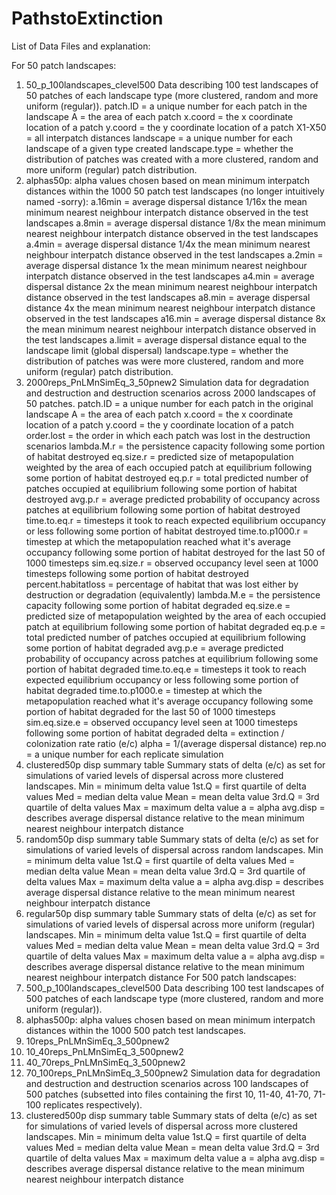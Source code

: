 # PathstoExtinction
List of Data Files and explanation:

For 50 patch landscapes:
1. 50_p_100landscapes_clevel500
	Data describing 100 test landscapes of 50 patches of each landscape 
	type (more clustered, random and more uniform (regular)).
		patch.ID = a unique number for each patch in the landscape 
                A = the area of each patch
                x.coord = the x coordinate location of a patch
                y.coord = the y coordinate location of a patch
		X1-X50 = all interpatch distances
		landscape = a unique number for each landscape of a given
		type created
		landscape.type = whether the distribution of patches was 
		created with a more clustered, random and more uniform 
		(regular) patch distribution.
2. alphas50p: 
	alpha values chosen based on mean minimum interpatch distances within
	the 1000 50 patch test landscapes (no longer intuitively named -sorry):
		a.16min = average dispersal distance 1/16x the mean minimum
			nearest neighbour interpatch distance observed in the 
			test landscapes
  		a.8min = average dispersal distance 1/8x the mean minimum
			nearest neighbour interpatch distance observed in the 
			test landscapes
		a.4min = average dispersal distance 1/4x the mean minimum
			nearest neighbour interpatch distance observed in the 
			test landscapes
		a.2min = average dispersal distance 1x the mean minimum
			nearest neighbour interpatch distance observed in the 
			test landscapes
		a4.min = average dispersal distance 2x the mean minimum
			nearest neighbour interpatch distance observed in the 
			test landscapes
		a8.min = average dispersal distance 4x the mean minimum
			nearest neighbour interpatch distance observed in the 
			test landscapes
		a16.min = average dispersal distance 8x the mean minimum
			nearest neighbour interpatch distance observed in the 
			test landscapes
		a.limit = average dispersal distance equal to the landscape 
			limit (global dispersal)
		landscape.type = whether the distribution of patches was 
		were more clustered, random and more uniform (regular) patch 
		distribution.
3. 2000reps_PnLMnSimEq_3_50pnew2
	Simulation data for degradation and destruction and destruction 
	scenarios across 2000 landscapes of 50 patches.
		patch.ID = a unique number for each patch in the 
			original landscape 
                A = the area of each patch
                x.coord = the x coordinate location of a patch
                y.coord = the y coordinate location of a patch
                order.lost = the order in which each patch was lost in 
			the destruction scenarios
                lambda.M.r = the persistence capacity following some 
			portion of habitat destroyed 
                eq.size.r = predicted size of metapopulation weighted 
			by the area of each occupied patch at 
			equilibrium following some portion of habitat 
			destroyed 
                eq.p.r = total predicted number of patches occupied at 
			equilibrium following some portion of habitat 
			destroyed 
                avg.p.r = average predicted probability of occupancy 
			across patches at equilibrium following some 
			portion of habitat destroyed 
                time.to.eq.r = timesteps it took to reach expected 
			equilibrium occupancy or less following some 
			portion of habitat destroyed 
                time.to.p1000.r = timestep at which the metapopulation 
			reached what it's average occupancy following 
			some portion of habitat destroyed for the last 
			50 of 1000 timesteps
                sim.eq.size.r = observed occupancy level seen at 1000
			timesteps following some portion of habitat 
			destroyed 
                percent.habitatloss = percentage of habitat that was 
			lost either by destruction or degradation 
			(equivalently)
                lambda.M.e = the persistence capacity following some 
			portion of habitat degraded 
                eq.size.e = predicted size of metapopulation weighted 
			by the area of each occupied patch at 
			equilibrium following some portion of habitat 
			degraded 
               	eq.p.e = total predicted number of patches occupied at 
			equilibrium following some portion of habitat 
			degraded 
                avg.p.e = average predicted probability of occupancy 
			across patches at equilibrium following some 
			portion of habitat degraded 
                time.to.eq.e = timesteps it took to reach expected 
			equilibrium occupancy or less following some 
			portion of habitat degraded 
                time.to.p1000.e = timestep at which the metapopulation 
			reached what it's average occupancy following 
			some portion of habitat degraded for the last 
			50 of 1000 timesteps
                sim.eq.size.e = observed occupancy level seen at 1000
			timesteps following some portion of habitat 
			degraded 
                delta = extinction / colonization rate ratio (e/c)
		alpha = 1/(average dispersal distance)
		rep.no = a unique number for each replicate simulation
4. clustered50p disp summary table
	Summary stats of delta (e/c) as set for simulations of varied levels 
	of dispersal across more clustered landscapes.
		Min = minimum delta value
		1st.Q = first quartile of delta values
		Med = median delta value
		Mean = mean delta value
		3rd.Q = 3rd quartile of delta values
		Max = maximum delta value
		a = alpha
		avg.disp = describes average dispersal distance relative to 
		the mean minimum nearest neighbour interpatch distance
5. random50p disp summary table
	Summary stats of delta (e/c) as set for simulations of varied levels 
	of dispersal across random landscapes.
		Min = minimum delta value
		1st.Q = first quartile of delta values
		Med = median delta value
		Mean = mean delta value
		3rd.Q = 3rd quartile of delta values
		Max = maximum delta value
		a = alpha
		avg.disp = describes average dispersal distance relative to 
		the mean minimum nearest neighbour interpatch distance
6. regular50p disp summary table
	Summary stats of delta (e/c) as set for simulations of varied levels 
	of dispersal across more uniform (regular) landscapes.
		Min = minimum delta value
		1st.Q = first quartile of delta values
		Med = median delta value
		Mean = mean delta value
		3rd.Q = 3rd quartile of delta values
		Max = maximum delta value
		a = alpha
		avg.disp = describes average dispersal distance relative to 
		the mean minimum nearest neighbour interpatch distance
For 500 patch landscapes:
1. 500_p_100landscapes_clevel500
	Data describing 100 test landscapes of 500 patches of each landscape 
	type (more clustered, random and more uniform (regular)).
2. alphas500p: 
	alpha values chosen based on mean minimum interpatch distances within
	the 1000 500 patch test landscapes.
3. 10reps_PnLMnSimEq_3_500pnew2
4. 10_40reps_PnLMnSimEq_3_500pnew2
5. 40_70reps_PnLMnSimEq_3_500pnew2
6. 70_100reps_PnLMnSimEq_3_500pnew2
	Simulation data for degradation and destruction and destruction 
	scenarios across 100 landscapes of 500 patches (subsetted into files
	containing the first 10, 11-40, 41-70, 71-100 replicates respectively).
7. clustered500p disp summary table
	Summary stats of delta (e/c) as set for simulations of varied levels 
	of dispersal across more clustered landscapes.
		Min = minimum delta value
		1st.Q = first quartile of delta values
		Med = median delta value
		Mean = mean delta value
		3rd.Q = 3rd quartile of delta values
		Max = maximum delta value
		a = alpha
		avg.disp = describes average dispersal distance relative to 
		the mean minimum nearest neighbour interpatch distance

